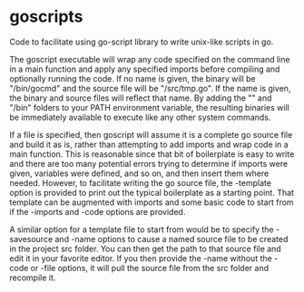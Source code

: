 # goscripts

Code to facilitate using go-script library to write unix-like scripts in go. 

The goscript executable will wrap any code specified on the command line in a main function and apply any specified imports before compiling and optionally running the code. If no name is given, the binary will be "<project>/bin/gocmd" and the source file will be "<project>/src/tmp.go". If the name is given, the binary and source files will reflect that name. By adding the "<project>" and "<project>/bin" folders to your PATH environment variable, the resulting binaries will be immediately available to execute like any other system commands. 

If a file is specified, then goscript will assume it is a complete go source file and build it as is, rather than attempting to add imports and wrap code in a main function. This is reasonable since that bit of boilerplate is easy to write and there are too many potential errors trying to determine if imports were given, variables were defined, and so on, and then insert them where needed. However, to facilitate writing the go source file, the -template option is provided to print out the typical boilerplate as a starting point. That template can be augmented with imports and some basic code to start from if the -imports and -code options are provided. 

A similar option for a template file to start from would be to specify the -savesource and -name options to cause a named source file to be created in the project src folder. You can then get the path to that source file and edit it in your favorite editor. If you then provide the -name without the -code or -file options, it will pull the source file from the src folder and recompile it. 
